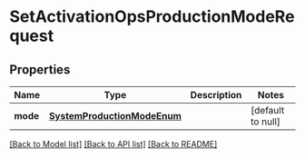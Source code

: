 # SetActivationOpsProductionModeRequest

## Properties
Name | Type | Description | Notes
------------ | ------------- | ------------- | -------------
**mode** | [**SystemProductionModeEnum**](SystemProductionModeEnum.md) |  | [default to null]

[[Back to Model list]](../README.md#documentation-for-models) [[Back to API list]](../README.md#documentation-for-api-endpoints) [[Back to README]](../README.md)


